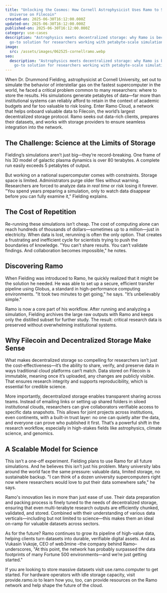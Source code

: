 ```yaml
---
title: "Unlocking the Cosmos: How Cornell Astrophysicist Uses Ramo to Store the
  Universe on Filecoin"
created-on: 2025-06-30T16:12:00.000Z
updated-on: 2025-06-30T16:12:00.000Z
published-on: 2025-06-30T16:12:00.000Z
category: use-cases
description: "Astrophysics meets decentralized storage: why Ramo is becoming a
  go-to solution for researchers working with petabyte-scale simulations."
image:
  src: /assets/images/062525-cornellramo.webp
seo:
  description: "Astrophysics meets decentralized storage: why Ramo is becoming a
    go-to solution for researchers working with petabyte-scale simulations."
---
```


When Dr. Drummond Fielding, astrophysicist at Cornell University, set out to simulate the behavior of interstellar gas on the fastest supercomputer in the world, he faced a critical problem common to many researchers: where to store the results. His simulations generate petabytes of data—far more than institutional systems can reliably afford to retain in the context of academic budgets and far too valuable to risk losing. Enter Ramo Cloud, a network that helps onboard valuable data to Filecoin, the world’s largest decentralized storage protocol. Ramo seeks out data-rich clients, prepares their datasets, and works with storage providers to ensure seamless integration into the network.

## The Challenge: Science at the Limits of Storage

Fielding’s simulations aren’t just big—they’re record-breaking. One frame of his 3D model of galactic plasma dynamics is over 80 terabytes. A complete run easily exceeds 5 petabytes of output.

But working on a national supercomputer comes with constraints. Storage space is limited. Administrators purge older files without warning. Researchers are forced to analyze data _in real time_ or risk losing it forever. "You spend years preparing a simulation, only to watch data disappear before you can fully examine it," Fielding explains.

## The Cost of Repetition

Re-running these simulations isn’t cheap. The cost of computing alone can reach hundreds of thousands of dollars—sometimes up to a million—just in electricity. When data is lost, rerunning is often the only option. That creates a frustrating and inefficient cycle for scientists trying to push the boundaries of knowledge. "You can't share results. You can’t validate findings. And collaboration becomes impossible," he notes.

## Discovering Ramo

When Fielding was introduced to Ramo, he quickly realized that it might be the solution he needed. He was able to set up a secure, efficient transfer pipeline using Globus, a standard in high-performance computing environments. "It took two minutes to get going," he says. "It’s unbelievably simple."

Ramo is now a core part of his workflow. After running and analyzing a simulation, Fielding archives the large raw outputs with Ramo and keeps only the distilled subset for further study. The result: critical research data is preserved without overwhelming institutional systems.

## Why Filecoin and Decentralized Storage Make Sense

What makes decentralized storage so compelling for researchers isn’t just the cost-effectiveness—it’s the ability to share, verify, and preserve data in ways traditional cloud platforms can’t match. Data stored on Filecoin is immutable, meaning once it’s uploaded, any changes are publicly visible. That ensures research integrity and supports reproducibility, which is essential for credible science.

More importantly, decentralized storage enables transparent sharing across teams. Instead of emailing links or setting up shared folders in siloed institutional clouds, researchers can give collaborators verifiable access to specific data snapshots. This allows for joint projects across institutions, even continents, with a built-in trust layer: no one can quietly alter the data, and everyone can prove who published it first. That’s a powerful shift in the research workflow, especially in high-stakes fields like astrophysics, climate science, and genomics.

## A Scalable Model for Science

This isn’t a one-off experiment. Fielding plans to use Ramo for all future simulations. And he believes this isn’t just his problem. Many university labs around the world face the same pressure: valuable data, limited storage, no sustainable backup. "I can think of a dozen university supercomputers right now where researchers would love to put their data somewhere safe," he says.

Ramo's innovation lies in more than just ease of use. Their data preparation and packing process is finely tuned to the needs of decentralized storage, ensuring that even multi-terabyte research outputs are efficiently chunked, validated, and stored. Combined with their understanding of various data verticals—including but not limited to science—this makes them an ideal on-ramp for valuable datasets across sectors.

As for the future? Ramo continues to grow its pipeline of high-value data, helping clients turn datasets into durable, verifiable digital assets. And as Vukasin Vukoje, CEO of web3mine –the company behind Ramo– underscores, "At this point, the network has probably surpassed the data footprints of many Fortune 500 environments—and we’re just getting started."

If you are looking to store massive datasets visit use.ramo.computer to get started. For hardware operators with idle storage capacity, visit provide.ramo.io to learn how you, too, can provide resources on the Ramo network and help shape the future of the cloud.
